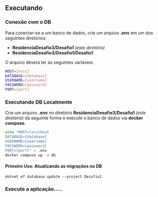 ## Executando

### Conexão com o DB
Para conectar-se a um banco de dados, crie um arquivo __.env__ em um dos seguintes diretórios:
* __ResidenciaDesafio3/Desafio1__ _(este diretório)_
* __ResidenciaDesafio3/Desafio1/Desafio1__

O arquivo deverá ter as seguintes variáveis:

```bash
HOST=[host]
DATABASE=[database]
USERNAME=[username]
PASSWORD=[password]
PORT=[port]
```
### Executando DB Localmente

Crie um arquivo __.env__ no diretório __ResidenciaDesafio3/Desafio1__ _(este diretório)_ da seguinte forma e execute o banco de dados via __docker compose__.

```bash
echo "HOST=localhost
DATABASE=[database]
USERNAME=[username]
PASSWORD=[password]
PORT=[port]" > .env
docker compose up -d db
```

#### Primeiro Uso: Atualizando as migrações no DB
```
dotnet ef database update --project Desafio1
```

### Execute a aplicação.....